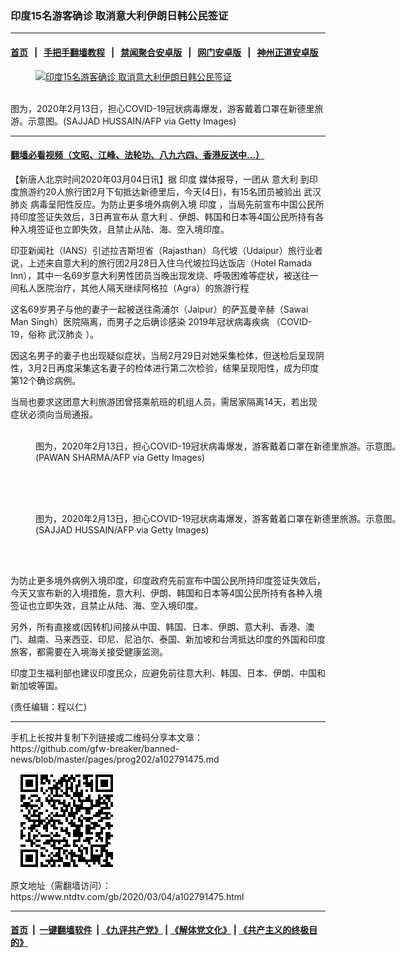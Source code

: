 ### 印度15名游客确诊 取消意大利伊朗日韩公民签证
------------------------

#### [首页](https://github.com/gfw-breaker/banned-news/blob/master/README.md) &nbsp;&nbsp;|&nbsp;&nbsp; [手把手翻墙教程](https://github.com/gfw-breaker/guides/wiki) &nbsp;&nbsp;|&nbsp;&nbsp; [禁闻聚合安卓版](https://github.com/gfw-breaker/bn-android) &nbsp;&nbsp;|&nbsp;&nbsp; [网门安卓版](https://github.com/oGate2/oGate) &nbsp;&nbsp;|&nbsp;&nbsp; [神州正道安卓版](https://github.com/SzzdOgate/update) 



<div><div class="featured_image">
 <a href="https://i.ntdtv.com/assets/uploads/2020/03/GettyImages-1200229626.jpg" target="_blank">
  <figure>
   <img alt="印度15名游客确诊 取消意大利伊朗日韩公民签证" src="https://i.ntdtv.com/assets/uploads/2020/03/GettyImages-1200229626-800x450.jpg"/>
  </figure><br/>
 </a>
 <span class="caption">
  图为，2020年2月13日，担心COVID-19冠状病毒爆发，游客戴着口罩在新德里旅游。示意图。(SAJJAD HUSSAIN/AFP via Getty Images)
 </span>
</div>
</div><hr/>

#### [翻墙必看视频（文昭、江峰、法轮功、八九六四、香港反送中...）](https://github.com/gfw-breaker/banned-news/blob/master/pages/link3.md)

<div><div class="post_content" itemprop="articleBody">
 <p>
  【新唐人北京时间2020年03月04日讯】据
  <ok href="https://www.ntdtv.com/gb/印度.htm">
   印度
  </ok>
  媒体报导，一团从
  <ok href="https://www.ntdtv.com/gb/意大利.htm">
   意大利
  </ok>
  到印度旅游约20人旅行团2月下旬抵达新德里后，今天(4日)，有15名团员被验出
  <ok href="https://www.ntdtv.com/gb/武汉肺炎.htm">
   武汉肺炎
  </ok>
  病毒呈阳性反应。为防止更多境外病例入境
  <ok href="https://www.ntdtv.com/gb/印度.htm">
   印度
  </ok>
  ，当局先前宣布中国公民所持印度签证失效后，3日再宣布从
  <ok href="https://www.ntdtv.com/gb/意大利.htm">
   意大利
  </ok>
  、伊朗、韩国和日本等4国公民所持有各种入境签证也立即失效，且禁止从陆、海、空入境印度。
 </p>
 <p>
  印亚新闻社（IANS）引述拉吉斯坦省（Rajasthan）乌代坡（Udaipur）旅行业者说，上述来自意大利的旅行团2月28日入住乌代坡拉玛达饭店（Hotel Ramada Inn），其中一名69岁意大利男性团员当晚出现发烧、呼吸困难等症状，被送往一间私人医院治疗，其他人隔天继续阿格拉（Agra）的旅游行程
 </p>
 <p>
  这名69岁男子与他的妻子一起被送往斋浦尔（Jaipur）的萨瓦曼辛赫（Sawai Man Singh）医院隔离，而男子之后确诊感染
  <ok href="https://www.ntdtv.com/gb/2019年冠状病毒疾病.htm">
   2019年冠状病毒疾病
  </ok>
  （COVID-19，俗称
  <ok href="https://www.ntdtv.com/gb/武汉肺炎.htm">
   武汉肺炎
  </ok>
  ）。
 </p>
 <p>
  因这名男子的妻子也出现疑似症状，当局2月29日对她采集检体，但送检后呈现阴性，3月2日再度采集这名妻子的检体进行第二次检验，结果呈现阳性，成为印度第12个确诊病例。
 </p>
 <p>
  当局也要求这团意大利旅游团曾搭乘航班的机组人员，需居家隔离14天，若出现症状必须向当局通报。
 </p>
 <figure class="wp-caption alignnone" id="attachment_102791497" style="width: 600px">
  <img alt="" class="size-medium wp-image-102791497" src="https://i.ntdtv.com/assets/uploads/2020/03/GettyImages-1196995372-600x400.jpg">
   <br/><figcaption class="wp-caption-text">
    图为，2020年2月13日，担心COVID-19冠状病毒爆发，游客戴着口罩在新德里旅游。示意图。(PAWAN SHARMA/AFP via Getty Images)
   </figcaption><br/>
  </img>
 </figure><br/>
 <figure class="wp-caption alignnone" id="attachment_102791495" style="width: 600px">
  <img alt="" class="size-medium wp-image-102791495" src="https://i.ntdtv.com/assets/uploads/2020/03/GettyImages-1200517339-600x400.jpg">
   <br/><figcaption class="wp-caption-text">
    图为，2020年2月13日，担心COVID-19冠状病毒爆发，游客戴着口罩在新德里旅游。示意图。(SAJJAD HUSSAIN/AFP via Getty Images)
   </figcaption><br/>
  </img>
 </figure><br/>
 <p>
  为防止更多境外病例入境印度，印度政府先前宣布中国公民所持印度签证失效后，今天又宣布新的入境措施，意大利、伊朗、韩国和日本等4国公民所持有各种入境签证也立即失效，且禁止从陆、海、空入境印度。
 </p>
 <p>
  另外，所有直接或(因转机)间接从中国、韩国、日本、伊朗、意大利、香港、澳门、越南、马来西亚、印尼、尼泊尔、泰国、新加坡和台湾抵达印度的外国和印度旅客，都需要在入境海关接受健康监测。
 </p>
 <p>
  印度卫生福利部也建议印度民众，应避免前往意大利、韩国、日本、伊朗、中国和新加坡等国。
 </p>
 <p>
  (责任编辑：程以仁)
 </p>
 <div class="single_ad">
 </div>
</div>
</div>
<hr/>
手机上长按并复制下列链接或二维码分享本文章：<br/>
https://github.com/gfw-breaker/banned-news/blob/master/pages/prog202/a102791475.md <br/>
<a href='https://github.com/gfw-breaker/banned-news/blob/master/pages/prog202/a102791475.md'><img src='https://github.com/gfw-breaker/banned-news/blob/master/pages/prog202/a102791475.md.png'/></a> <br/>
原文地址（需翻墙访问）：https://www.ntdtv.com/gb/2020/03/04/a102791475.html


------------------------
#### [首页](https://github.com/gfw-breaker/banned-news/blob/master/README.md) &nbsp;|&nbsp; [一键翻墙软件](https://github.com/gfw-breaker/nogfw/blob/master/README.md) &nbsp;| [《九评共产党》](https://github.com/gfw-breaker/9ping.md/blob/master/README.md#九评之一评共产党是什么) | [《解体党文化》](https://github.com/gfw-breaker/jtdwh.md/blob/master/README.md) | [《共产主义的终极目的》](https://github.com/gfw-breaker/gczydzjmd.md/blob/master/README.md)


<img src='http://gfw-breaker.win/banned-news/pages/prog202/a102791475.md' width='0px' height='0px'/>
